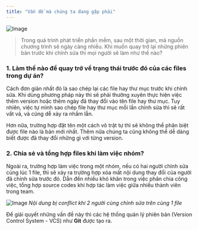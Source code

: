```yaml
---
title: "Vấn đề mà chúng ta đang gặp phải"
---
```


![Image](/static/images/courses/learn-git/01-introduction/issue.png)

> Trong quá trình phát triển phần mềm, sau một thời gian, mã nguồn chương trình sẽ ngày càng nhiều. Khi muốn quay trở lại những phiên bản trước khi chỉnh sửa thì mọi người sẽ làm như thế nào?

### 1. Làm thế nào để quay trở về trạng thái trước đó của các files trong dự án?
Cách đơn giản nhất đó là sao chép lại các file hay thư mục trước khi chỉnh sửa. Khi dùng phương pháp này thì sẽ phải thường xuyên thực hiện việc thêm version hoặc thêm ngày đã thay đổi vào tên file hay thư mục. Tuy nhiên, việc tự mình sao chép file hay thư mục mỗi lần chỉnh sửa thì sẽ rất vất vả, và cũng dễ xảy ra nhầm lẫn.

Hơn nữa, trường hợp đặt tên một cách vô trật tự thì sẽ không thể phân biệt được file nào là bản mới nhất. Thêm nữa chúng ta cũng không thể dễ dàng biết được đã thay đổi những gì với từng version.

### 2. Chia sẻ và tổng hợp files khi làm việc nhóm?

Ngoài ra, trường hợp làm việc trong một nhóm, nếu có hai người chỉnh sửa cùng lúc 1 file, thì sẽ xảy ra trường hợp xóa mất nội dung thay đổi của người đã chỉnh sửa trước đó. Dẫn đến nhiều khó khăn trong việc phân chia công việc, tổng hợp source codes khi hợp tác làm việc giữa nhiều thành viên trong team.

![Image](/static/images/courses/learn-git/01-introduction/share-code-with-team.png)
*Nội dung bị conflict khi 2 người cùng chỉnh sửa trên cùng 1 file*



Để giải quyết những vấn đề này thì các hệ thống quản lý phiên bản (Version Control System  - VCS) như **Git** được tạo ra.